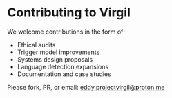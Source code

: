 # Contributing to Virgil

We welcome contributions in the form of:

- Ethical audits
- Trigger model improvements
- Systems design proposals
- Language detection expansions
- Documentation and case studies

Please fork, PR, or email: eddy.projectvirgil@proton.me
